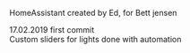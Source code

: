 HomeAssistant created by Ed, for Bett jensen

17.02.2019 first commit<br>
Custom sliders for lights done with automation
